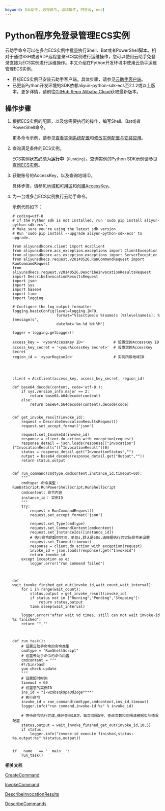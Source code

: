```yaml
---
keyword: [云助手, 远程命令, 运维插件, 阿里云, ecs]
---
```


# Python程序免登录管理ECS实例

云助手命令可以在多台ECS实例中批量执行Shell、Bat或者PowerShell脚本。相对于通过SSH或者RDP远程登录ECS实例进行运维操作，您可以使用云助手免登录直接为ECS实例进行运维操作。本文介绍在Python开发环境中使用云助手运维管理ECS实例。

-   目标ECS实例已安装云助手客户端。具体步骤，请参见[云助手客户端](/cn.zh-CN/运维与监控/云助手/配置云助手客户端/安装云助手客户端.md)。
-   已更新Python开发环境的SDK依赖aliyun-python-sdk-ecs至2.1.2或以上版本。更多详情，请前往[GitHub Repo Alibaba Cloud](https://develop.aliyun.com/tools/sdk)获取最新版本。

## 操作步骤

1.  根据ECS实例的配置，以及您需要执行的操作，编写Shell、Bat或者PowerShell命令。

    更多命令示例，请参见[查看实例系统配置](/cn.zh-CN/运维与监控/云助手/DevOps自动化运维实践/查看实例系统配置.md)和[修改实例配置与安装应用](/cn.zh-CN/运维与监控/云助手/DevOps自动化运维实践/修改实例配置与安装应用.md)。

2.  查询满足条件的ECS实例。

    ECS实例状态必须为**运行中**（`Running`）。查询实例的Python SDK示例请参见[查询ECS实例](/cn.zh-CN/SDK示例/Python示例/查询ECS实例.md)。

3.  获取账号的AccessKey，以及查询地域ID。

    具体步骤，请参见[地域和可用区]()和[创建AccessKey]()。

4.  为一台或多台ECS实例执行云助手命令。

    示例代码如下：

    ```
    # coding=utf-8
    # If the Python sdk is not installed, run 'sudo pip install aliyun-python-sdk-ecs'.
    # Make sure you're using the latest sdk version.
    # Run 'sudo pip install --upgrade aliyun-python-sdk-ecs' to upgrade.
    
    from aliyunsdkcore.client import AcsClient
    from aliyunsdkcore.acs_exception.exceptions import ClientException
    from aliyunsdkcore.acs_exception.exceptions import ServerException
    from aliyunsdkecs.request.v20140526.RunCommandRequest import RunCommandRequest
    from aliyunsdkecs.request.v20140526.DescribeInvocationResultsRequest import DescribeInvocationResultsRequest
    import json
    import sys
    import base64
    import time
    import logging
    
    # Configure the log output formatter
    logging.basicConfig(level=logging.INFO,
                        format="%(asctime)s %(name)s [%(levelname)s]: %(message)s",
                        datefmt='%m-%d %H:%M')
    
    logger = logging.getLogger()
    
    access_key = '<yourAccessKey ID>'             # 设置您的AccessKey ID
    access_key_secret = '<yourAccessKey Secret>'  # 设置您的AccessKey Secret
    region_id = '<yourRegionId>'                  # 实例所属地域ID
    
    
    
    
    client = AcsClient(access_key, access_key_secret, region_id)
    
    def base64_decode(content, code='utf-8'):
        if sys.version_info.major == 2:
            return base64.b64decode(content)
        else:
            return base64.b64decode(content).decode(code)
    
    
    def get_invoke_result(invoke_id):
        request = DescribeInvocationResultsRequest()
        request.set_accept_format('json')
    
        request.set_InvokeId(invoke_id)
        response = client.do_action_with_exception(request)
        response_detail = json.loads(response)["Invocation"]["InvocationResults"]["InvocationResult"][0]
        status = response_detail.get("InvocationStatus","")
        output = base64_decode(response_detail.get("Output",""))
        return status,output
    
    
    def run_command(cmdtype,cmdcontent,instance_id,timeout=60):
        """
        cmdtype: 命令类型： RunBatScript;RunPowerShellScript;RunShellScript
        cmdcontent: 命令内容
        instance_id： 实例ID
        """
        try:
            request = RunCommandRequest()
            request.set_accept_format('json')
    
            request.set_Type(cmdtype)
            request.set_CommandContent(cmdcontent)
            request.set_InstanceIds([instance_id])
            # 执行命令的超时时间，单位s,默认是60s,请根据执行的实际命令来设置
            request.set_Timeout(timeout)
            response = client.do_action_with_exception(request)
            invoke_id = json.loads(response).get("InvokeId")
            return invoke_id
        except Exception as e:
            logger.error("run command failed")
    
    
    
    def wait_invoke_finshed_get_out(invoke_id,wait_count,wait_interval):
        for i in range(wait_count):
            status,output = get_invoke_result(invoke_id)
            if status not in ["Running","Pending","Stopping"]:
                return status,output
            time.sleep(wait_interval)
    
        logger.error("after wait %d times, still can not wait invoke-id %s finished")
        return "",""
    
    
    
    def run_task():
        # 设置云助手命令的命令类型
        cmdtype = "RunShellScript"
        # 设置云助手命令的命令内容
        cmdcontent = """
        #!/bin/bash
        yum check-update
        """
        # 设置超时时间
        timeout = 60
        # 设置您的实例ID
        ins_id = "i-wz9bsqk9pa0d2oge****" 
        # 执行命令
        invoke_id = run_command(cmdtype,cmdcontent,ins_id,timeout)
        logger.info("run command,invoke-id:%s" % invoke_id)
    
        # 等待命令执行完成,循环查询10次，每次间隔5秒，查询次数和间隔请根据实际情况配置
        status,output = wait_invoke_finshed_get_out(invoke_id,10,5)
        if status:
            logger.info("invoke-id execute finished,status: %s,output:%s" %(status,output))
    
    
    if __name__ == '__main__':
        run_task()
    ```


**相关文档**  


[CreateCommand](/cn.zh-CN/API参考/云助手/CreateCommand.md)

[InvokeCommand](/cn.zh-CN/API参考/云助手/InvokeCommand.md)

[DescribeInvocationResults](/cn.zh-CN/API参考/云助手/DescribeInvocationResults.md)

[DescribeCommands](/cn.zh-CN/API参考/云助手/DescribeCommands.md)

